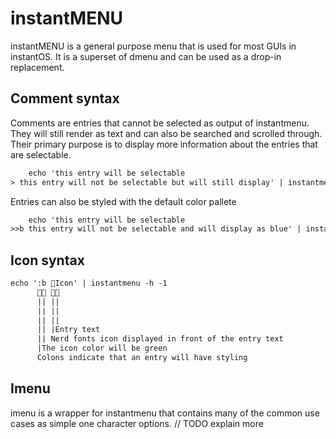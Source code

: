 # instantMENU

instantMENU is a general purpose menu that is used for most GUIs in instantOS.
It is a superset of dmenu and can be used as a drop-in replacement.

## Comment syntax

Comments are entries that cannot be selected as output of instantmenu. They
will still render as text and can also be searched and scrolled through. Their
primary purpose is to display more information about the entries that are
selectable.

```txt
    echo 'this entry will be selectable
> this entry will not be selectable but will still display' | instantmenu
```

Entries can also be styled with the default color pallete

```txt
    echo 'this entry will be selectable
>>b this entry will not be selectable and will display as blue' | instantmenu
```

## Icon syntax

```txt
echo ':b Icon' | instantmenu -h -1
       
      || ||
      || ||
      || ||
      || |Entry text
      || Nerd fonts icon displayed in front of the entry text
      |The icon color will be green
      Colons indicate that an entry will have styling
```

## Imenu

imenu is a wrapper for instantmenu that contains many of the common use cases as simple one character options.
// TODO explain more
